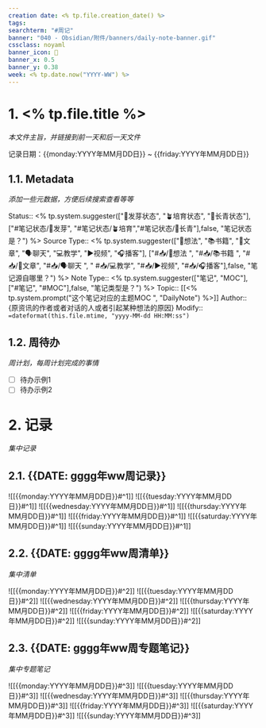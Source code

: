 ```yaml
---
creation date: <% tp.file.creation_date() %>
tags:
searchterm: "#周记"
banner: "040 - Obsidian/附件/banners/daily-note-banner.gif"
cssclass: noyaml
banner_icon: 💌
banner_x: 0.5
banner_y: 0.38
week: <% tp.date.now("YYYY-WW") %>
---
```


# 1. <% tp.file.title %>

_本文件主旨，并链接到前一天和后一天文件_

记录日期：{{monday:YYYY年MM月DD日}} ~ {{friday:YYYY年MM月DD日}}

## 1.1. Metadata

_添加一些元数据，方便后续搜索查看等等_

Status:: <% tp.system.suggester(["🌱发芽状态", "🪴培育状态", "🌲长青状态"], ["#笔记状态/🌱发芽", "#笔记状态/🪴培育","#笔记状态/🌲长青"],false, "笔记状态是？") %>
Source Type::  <% tp.system.suggester(["💭想法", "📚书籍", "📰️文章", "🗣️聊天", "💻教学", "▶️视频", "🎧️播客"], ["#📥/💭想法 ", "#📥/📚书籍 ", "#📥/📰️文章", "#📥/🗣️聊天 ", " #📥/💻教学", "#📥/▶️视频", "#📥/🎧️播客"],false, "笔记源自哪里？") %>
Note Type::  <% tp.system.suggester(["笔记", "MOC"], ["#笔记", "#MOC"],false, "笔记类型是？") %>
Topic:: [[<% tp.system.prompt("这个笔记对应的主题MOC ", "DailyNote") %>]]
Author:: {原资讯的作者或者对话的人或者引起某种想法的原因}
Modify:: `=dateformat(this.file.mtime, "yyyy-MM-dd HH:MM:ss")`

## 1.2. 周待办

_周计划，每周计划完成的事情_

- [ ] 待办示例1
- [ ] 待办示例2

# 2. 记录

_集中记录_

## 2.1. {{DATE: gggg年ww周记录}}
![[{{monday:YYYY年MM月DD日}}#^1]] 
![[{{tuesday:YYYY年MM月DD日}}#^1]] 
![[{{wednesday:YYYY年MM月DD日}}#^1]] 
![[{{thursday:YYYY年MM月DD日}}#^1]] 
![[{{friday:YYYY年MM月DD日}}#^1]] 
![[{{saturday:YYYY年MM月DD日}}#^1]] 
![[{{sunday:YYYY年MM月DD日}}#^1]] 


## 2.2. {{DATE: gggg年ww周清单}}

_集中清单_

![[{{monday:YYYY年MM月DD日}}#^2]] 
![[{{tuesday:YYYY年MM月DD日}}#^2]] 
![[{{wednesday:YYYY年MM月DD日}}#^2]] 
![[{{thursday:YYYY年MM月DD日}}#^2]] 
![[{{friday:YYYY年MM月DD日}}#^2]] 
![[{{saturday:YYYY年MM月DD日}}#^2]] 
![[{{sunday:YYYY年MM月DD日}}#^2]] 

## 2.3. {{DATE: gggg年ww周专题笔记}}

_集中专题笔记_

![[{{monday:YYYY年MM月DD日}}#^3]] 
![[{{tuesday:YYYY年MM月DD日}}#^3]] 
![[{{wednesday:YYYY年MM月DD日}}#^3]] 
![[{{thursday:YYYY年MM月DD日}}#^3]] 
![[{{friday:YYYY年MM月DD日}}#^3]] 
![[{{saturday:YYYY年MM月DD日}}#^3]] 
![[{{sunday:YYYY年MM月DD日}}#^3]] 

